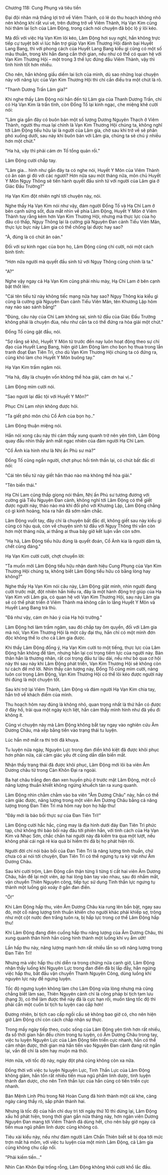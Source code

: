 




Chương 118: Cung Phụng và tiêu tiền


Đại đội nhân mã thắng lợi trở về Viêm Thành, có lẽ do thu hoạch không nhỏ nên không khí rất vui vẻ, trên đường trở về Viêm Thành, Hạ Vạn Kim cũng hỏi thăm lai lịch của Lâm Động, trong cách nói chuyện đã bộc lộ ý lôi kéo.

Mà đối với việc Hạ Vạn Kim lôi kéo, Lâm Động hơi suy nghĩ, hắn không trực tiếp cự tuyệt bởi vì lúc hắn trợ giúp Vạn Kim Thương Hội đánh bại Huyết Lang Bang, thì với phong cách của Huyết Lang Bang kiểu gì cũng có một số mâu thuẫn, trong khi hắn đang cần thời gian, nếu như có thể có quan hệ với Vạn Kim Thương Hội – một trong 3 thế lực đứng đầu Viêm Thành, vậy thì tình hình tốt hơn nhiều.

Cho nên, hắn không giấu diếm lai lịch của mình, dù sao những loại chuyện này với năng lực của Vạn Kim Thương Hội thì chỉ cần điều tra một chút là rõ.

"Thanh Dương Trấn Lâm gia?"

Khi nghe thấy Lâm Động nói hắn đến từ Lâm gia của Thanh Dương Trấn, chỉ có Hạ Vạn Kim là trấn tĩnh, còn Đổng Tố lại kinh ngạc, che miệng khẽ cười nói:

"Lâm gia gần đây có buôn bán một số lượng Dương Nguyên Thạch ở Viêm Thành, người thu mua lại chính là Vạn Kim Thương Hội chúng ta, không nghĩ tới Lâm Động tiểu hữu lại là người của Lâm gia, chờ sau khi trở về sẽ phân phó xuống dưới, sau này khi buôn bán với Lâm gia, chúng ta sẽ chú ý nhiều hơn một chút."

"Ha hả, vậy thì phải cám ơn Tố tổng quản rồi."

Lâm Động cười chắp tay.

"Lâm gia... hình như gần đây ta có nghe nói, Huyết Y Môn của Viêm Thành có ân oán gì đó với các ngươi? Hơn nữa sau một tháng nữa, môn chủ Huyết Y Môn Ngụy Thông sẽ tiến hành quyết đấu sinh tử với người của Lâm gia ở Giác Đấu Trường?"

Hạ Vạn Kim đột nhiên nghĩ tới chuyện này, nói.

Nghe thấy Hạ Vạn Kim nói như vậy, đám người Đổng Tố và Hạ Chỉ Lam ở bên cạnh sửng sốt, đưa mắt nhìn về phía Lâm Động, Huyết Y Môn ở Viêm Thành tuy rằng kém hơn Vạn Kim Thương Hội, nhưng mà thực lực của họ đâu có thấp, Ngụy Thông lại là cường giả Nguyên Đan cảnh Tiểu Viên Mãn, thực lực bực này Lâm gia có thể chống lại được hay sao?

"À, đúng là có chút ân oán."

Đối với sự kinh ngạc của bọn họ, Lâm Động cũng chỉ cười, nói một cách bình tĩnh:

"Hơn nữa người mà quyết đấu sinh tử với Ngụy Thông cũng chính là ta."

"A?"

Nghe vậy ngay cả Hạ Vạn Kim cũng phải nhíu mày, Hạ Chỉ Lam ở bên cạnh bật thốt lên:

"Cái tên tiểu tử này không tiếc mạng nữa hay sao? Ngụy Thông kia kiểu gì cũng là cường giả Nguyên Đan cảnh Tiểu Viên Mãn, tên Khương Lập hôm nay nào sao sánh bằng!"

"Đúng, câu này của Chỉ Lam không sai, sinh tử đấu của Giác Đấu Trường không phải là chuyện đùa, nếu như cần ta có thể đứng ra hòa giải một chút."

Đổng Tố cũng gật đầu, nói.

"Sợ rằng sẽ khó, Huyết Y Môn từ trước đến nay luôn hoạt động theo sự chỉ đạo của Huyết Lang Bang, hiện giờ Lâm Động làm cho bọn họ thua trong lần tranh đoạt Đan Tiên Trì, cho dù Vạn Kim Thương Hội chúng ta có đứng ra, cũng khó làm cho Huyết Y Môn buông tay."

Hạ Vạn Kim trầm ngâm nói.

"Ha hả, đây là chuyện vốn không thể hòa giải, cám ơn hai vị.."

Lâm Động mỉm cười nói.

"Sao ngươi lại đắc tội với Huyết Y Môn?"

Phục Chỉ Lam nhịn không được hỏi.

"Ta giết phó môn chủ Cổ Ảnh của bọn họ.."

Lâm Động thuận miệng nói.

Hắn nói xong câu này thì cảm thấy xung quanh trở nên yên tĩnh, Lâm Động quay đầu nhìn thấy ánh mắt ngạc nhiên của đám người Hạ Chỉ Lam.

"Cổ Ảnh kia hình như là Nhị ấn Phù sư mà?"

Đổng Tố cũng ngẩn người, chợt phục hồi tinh thần lại, có chút bất đắc dĩ nói:

"Cái tên tiểu tử này giết hắn thảo nào mà không thể hòa giải."

"Tên biến thái."

Hạ Chỉ Lam cũng thấp giọng nói thầm, Nhị ấn Phù sư tương đương với cường giả Tiểu Nguyên Đan cảnh, không nghĩ tới Lâm Động có thể giết được người này, thảo nào mà khi đối phó với Khương Lập, Lâm Động chẳng có gì kinh hoảng, hóa ra hắn đã sớm nắm chắc.

Lâm Động vuốt tay, đây chỉ là chuyện bất đắc dĩ, không giết sau này kiểu gì cũng có hậu quả, còn về chuyện sinh tử đấu với Ngụy Thông thì vẫn còn hơn một tháng nữa, ai thắng ai thua bây giờ kết luận vẫn còn sớm.

"Ha hả, Lâm Động tiểu hữu đúng là quyết đoán, Cổ Ảnh kia là người dâm tà, chết cũng đáng."

Hạ Vạn Kim cười cười, chợt chuyển lời:

"Ta muốn mời Lâm Động tiểu hữu nhận danh hiệu Cung Phụng của Vạn Kim Thương Hội chúng ta, không biết Lâm Động tiểu hữu có bằng lòng hay không?"

Nghe thấy Hạ Vạn Kim nói câu này, Lâm Động giật mình, nhìn người đang cười trước mặt, đột nhiên hắn hiểu ra, đây là một hành động trợ giúp của Hạ Vạn Kim với Lâm gia, có quan hệ với Vạn Kim Thương Hội, sau này Lâm gia sẽ có thể phát triển ở Viêm Thành mà không cần lo lắng Huyết Y Môn và Huyết Lang Bang trả thù.

"Đã như vậy, cám ơn hảo ý của Hạ hội trưởng."

Lâm Động hơi làm trầm ngâm, sau đó chắp tay ôm quyền, đối với Lâm gia mà nói, Vạn Kim Thương Hội là một cây đại thụ, hắn chỉ có một mình đơn độc không thể lo cho cả Lâm gia được.

Khi thấy Lâm Động đồng ý, Hạ Vạn Kim cười to một tiếng, thực lực của Lâm Động hắn không để tâm, nhưng hắn lại coi trọng tiềm lực của người này. Bản thân hắn là thương nhân, rất coi trọng đầu tư lâu dài, nếu như bỏ qua cơ hội này thì sau này khi Lâm Động phát triển, Vạn Kim Thương Hội sẽ không còn tư cách để mở lời. Nhìn thấy cản tượng này, Đổng Tố cũng mỉm cười, nàng luôn coi trọng Lâm Động, Vạn Kim Thương Hội có thể lôi kéo được người này thì đúng là một chuyện tốt.

Sau khi trở lại Viêm Thành, Lâm Động và đám người Hạ Vạn Kim chia tay, hắn trở về khách điếm của mình.

Thu hoạch hôm nay đúng là không nhỏ, quan trọng nhất là thứ hắn có được ở đáy hồ, trải qua một ngày kịch liệt, hắn cảm thấy mình hình như đã yếu đi không ít.

Cũng vì chuyện này mà Lâm Động không bắt tay ngay vào nghiên cứu Âm Dương Châu, mà xếp bằng tiến vào trạng thái tu luyện.

Lúc hắn mở mắt ra thì trời đã khuya.

Tu luyện nửa ngày, Nguyên Lực trong đan điền khô kiệt đã được khôi phục hơn phân nửa, cái cảm giác yếu ớt cũng dần dần biến mất.

Nhận thấy trạng thái đã được khôi phục, Lâm Động mới lôi ba viên Âm Dương châu từ trong Càn Khôn Đại ra ngoài.

Ba hạt châu trắng đen đan xen huyền phù ở trước mặt Lâm Động, một cỗ năng lượng thuần khiết không ngừng khuếch tán ra xung quanh.

Lâm Động nhìn chằm chằm vào ba viên "Âm Dương Châu" này, hắn có thể cảm giác được, năng lượng trong một viên Âm Dương Châu bằng cả năng lượng trong Đan Tiên Trì mà hôm nay bọn họ hấp thu!

"Đây mới là bảo bối thực sự của Đan Tiên Trì!"

Lâm Động cười hắc hắc, cũng may là địa hình dưới đáy Đan Tiên Trì phức tạp, chứ không thì bảo bối này đâu tới phiên hắn, với tính cách của Hạ Vạn Kim và Nhạc Sơn, chắc chắn hai người này đã kiểm tra qua một lượt, nếu không phải cái ngã rẽ kia quá bí hiểm thì đã bị họ phát hiện rồi.

Người đời chỉ nói bảo bối của Đan Tiên Trì là năng lượng tinh thuần, chứ chưa có ai nói tới chuyện, Đan Tiên Trì có thể ngưng tụ ra kỳ vật như Âm Dương Châu.

Sau khi cười trộm, Lâm Động cẩn thận từng li từng tí cất hai viên Âm Dương Châu, hắn để lại một viên, áp hai lòng bàn tay vào nhau, sau đó nhắm mắt, vận chuyển Thiên Nguyên công, tiếp tục sử dụng Tinh thần lực ngưng tụ thành một luồng gió xoáy ở gần đan điền.

"Ô!"

Khi Lâm Động hấp thu, viên Âm Dương Châu kia rung lên bần bật, ngay sau đó, một cỗ năng lượng tinh thuần khiến cho người khác phải khiếp sợ, trông như một cột nước đen trắng tuôn ra, bị hấp lực trong cơ thể Lâm Động hấp thu!

Khi Lâm Động đang điên cuồng hấp thu năng lượng của Âm Dương Châu, thì xung quanh thân hình hắn cũng hình thành một luồng khí vụ ẩm ướt!

Lần hấp thu này, năng lượng mạnh hơn rất nhiều lần so với năng lượng trong Đan Tiên Trì!

Nhưng mà việc hấp thu chỉ diễn ra trong chừng nửa canh giờ, Lâm Động nhận thấy luồng khí Nguyên Lực trong đan điền đã bị lấp đầy, hắn ngừng việc hấp thu, bắt đầu vận chuyển Thanh Nguyên Công, dùng luồng khí nguyên lực này để ngưng luyện.

Tốc độ ngưng luyện không làm cho Lâm Động vừa lòng nhưng mà cũng chẳng biết làm sao, Thiên Nguyên cảnh chỉ là công pháp bí tịch tam lưu (hạng 3), có thể làm được thế này đã là cực hạn rồi, muốn tăng tốc độ thì phải cẩn một cuốn bí tịch tu luyện cao cấp hơn!

Đương nhiên, bí tịch cao cấp ngồi cầu sẽ không bao giờ có, cho nên hiện giờ Lâm Động chỉ còn cách chấp nhận sự thực.

Trong mấy ngày tiếp theo, cuộc sống của Lâm Động yên tĩnh hơn rất nhiều, đa số thời gian hắn đều chìm trong tu luyện, có Âm Dương Châu trong tay, việc tu luyện Nguyên Lực của Lâm Động tiến triển cực nhanh, hắn có thể cảm nhận được, thời gian mà hắn tiến vào Nguyên Đan cảnh đang rút ngắn lại, vấn đề chỉ là sớm hay muộn mà thôi.

Hơn nữa, với tốc độ này, ngày đột phá cũng không còn xa nữa.

Đồng thời với việc tu luyện Nguyên Lực, Tinh Thần Lực của Lâm Động không giảm, hắn tốn rất nhiều tiền mua ngũ phẩm linh dược, tinh luyện thành đan dược, cho nên Tinh thần lực của hắn cũng có tiến triển cực nhanh.

Bản Mệnh Linh Phù trong Nê Hoàn Cung đã hình thành một cái khe, càng ngày càng thấy rõ, sắp phân thành hai.

Nhưng là tốc độ của hắn chỉ duy trì tới ngày thứ 10 thì dừng lại, Lâm Động xấu hổ phát hiện, trong thời gian gần nửa tháng này, hơn ngàn viên Dương Nguyên Đan mang tới Viêm Thành đã dùng hết, cho nên bây giờ ngay cả tiền mua ngũ phẩm linh dược cũng không có.

Tiêu xài kiểu này, nếu như đám người Lâm Chấn Thiên biết sẽ bị dọa tới mức trợn mắt há mồm, với việc tu luyện của một mình Lâm Động, cả Lâm gia cũng không chu cấp nổi.

"Phải kiếm tiền..."

Nhìn Càn Khôn Đại trống rỗng, Lâm Động không khỏi cười khổ lắc đầu.




